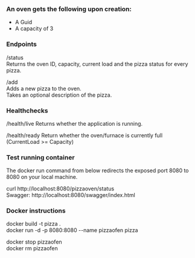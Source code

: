 ### An oven gets the following upon creation:  
- A Guid
- A capacity of 3

### Endpoints

/status  
Returns the oven ID, capacity, current load and the pizza status for every pizza.

/add  
Adds a new pizza to the oven.  
Takes an optional description of the pizza.


### Healthchecks

/health/live
Returns whether the application is running.

/health/ready
Return whether the oven/furnace is currently full (CurrentLoad >= Capacity)

### Test running container
The docker run command from below redirects the exposed port 8080 to 8080 on your local machine.

curl http://localhost:8080/pizzaoven/status  
Swagger: http://localhost:8080/swagger/index.html


### Docker instructions

docker build -t pizza .  
docker run -d -p 8080:8080 --name pizzaofen pizza

docker stop pizzaofen  
docker rm pizzaofen